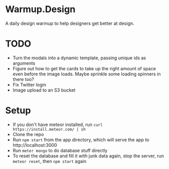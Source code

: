 # Warmup.Design

A daily design warmup to help designers get better at design.

# TODO

* Turn the modals into a dynamic template, passing unique ids as arguments
* Figure out how to get the cards to take up the right amount of space even before the image loads. Maybe sprinkle some loading spinners in there too?
* Fix Twitter login
* Image upload to an S3 bucket

# Setup

* If you don't have meteor installed, run `curl https://install.meteor.com/ | sh`
* Clone the repo
* Run `npm start` from the app directory, which will serve the app to http://localhost:3000
* Run `meter mongo` to do database stuff directly
* To reset the database and fill it with junk data again, stop the server, run `meteor reset`, then `npm start` again